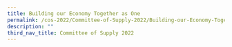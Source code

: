 ```yaml
---
title: Building our Economy Together as One
permalink: /cos-2022/Committee-of-Supply-2022/Building-our-Economy-Together-as-One
description: ""
third_nav_title: Committee of Supply 2022
---
```

